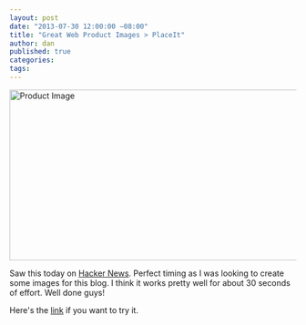 ```yaml
---
layout: post
date: "2013-07-30 12:00:00 −08:00"
title: "Great Web Product Images > PlaceIt"
author: dan
published: true
categories:
tags:
---
```


<img class="lazy img-rounded img-responsive" alt="Product Image" data-original="https://dl.dropboxusercontent.com/u/300203/blog-images/breezi_placeit2.png" width="750" height="300">

Saw this today on [Hacker News][1].  Perfect timing as I was looking to create some images for this blog.  I think it works pretty well for about 30 seconds of effort.  Well done guys!

Here's the [link][2] if you want to try it.

[1]: https://news.ycombinator.com/news
[2]: http://placeit.breezi.com/productshots/
